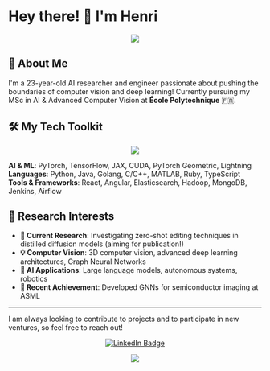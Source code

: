 # Hey there! 👋 I'm Henri

<p align="center">
  <img src="https://capsule-render.vercel.app/api?text=Welcome%20to%20my%20lab!&animation=fadeIn&type=waving&color=gradient&height=100"/>
</p>

## 🚀 About Me

I'm a 23-year-old AI researcher and engineer passionate about pushing the boundaries of computer vision and deep learning! Currently pursuing my MSc in AI & Advanced Computer Vision at **École Polytechnique** 🇫🇷.

## 🛠️ My Tech Toolkit

<p align="center">
  <a href="https://skillicons.dev">
    <img src="https://skillicons.dev/icons?i=python,pytorch,matlab,go,ruby,git,kubernetes,ts,docker,obsidian,java,cpp,react,angular,elasticsearch" />
  </a>
</p>

**AI & ML**: PyTorch, TensorFlow, JAX, CUDA, PyTorch Geometric, Lightning  
**Languages**: Python, Java, Golang, C/C++, MATLAB, Ruby, TypeScript  
**Tools & Frameworks**: React, Angular, Elasticsearch, Hadoop, MongoDB, Jenkins, Airflow

## 🔬 Research Interests

- **🎯 Current Research**: Investigating zero-shot editing techniques in distilled diffusion models (aiming for publication!)
- **💡 Computer Vision**: 3D computer vision, advanced deep learning architectures, Graph Neural Networks
- **🤖 AI Applications**: Large language models, autonomous systems, robotics
- **🔬 Recent Achievement**: Developed GNNs for semiconductor imaging at ASML

---

I am always looking to contribute to projects and to participate in new ventures, so feel free to reach out!

<p align="center">
  <a href="https://www.linkedin.com/in/henri-chevreux-7aaa261b6/">
    <img src="https://img.shields.io/badge/LinkedIn-blue?style=for-the-badge&logo=linkedin&logoColor=white" alt="LinkedIn Badge"/>
  </a>
</p>

<p align="center">
  <img src="https://capsule-render.vercel.app/api?type=waving&color=gradient&height=100&section=footer"/>
</p>
